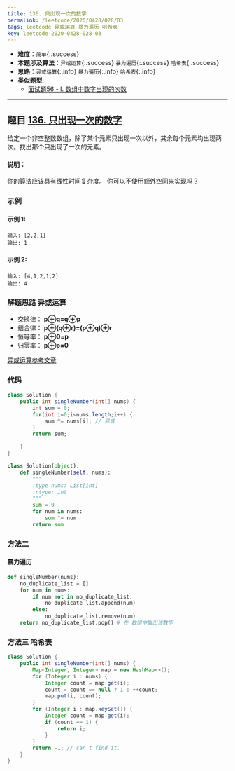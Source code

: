 ```yaml
---
title: 136. 只出现一次的数字
permalink: /leetcode/2020/0428/028/03
tags: leetcode 异或运算 暴力遍历 哈希表
key: leetcode-2020-0428-028-03
---
```

- __难度__：`简单`{:.success}
- __本题涉及算法__：`异或运算`{:.success} `暴力遍历`{:.success} `哈希表`{:.success}
- __思路__：`异或运算`{:.info} `暴力遍历`{:.info} `哈希表`{:.info}
- __类似题型__:
  - [面试题56 - I. 数组中数字出现的次数](/leetcode/2020/0428/028/04)
  
---

## 题目 [136. 只出现一次的数字](https://leetcode-cn.com/problems/single-number/)
给定一个非空整数数组，除了某个元素只出现一次以外，其余每个元素均出现两次。找出那个只出现了一次的元素。

#### 说明：
你的算法应该具有线性时间复杂度。 你可以不使用额外空间来实现吗？

### 示例
#### 示例 1:
```
输入: [2,2,1]
输出: 1
```
#### 示例 2:
```
输入: [4,1,2,1,2]
输出: 4
```

### 解题思路 异或运算
-   交换律： **p⊕q=q⊕p**
-   结合律： **p⊕(q⊕r)=(p⊕q)⊕r**
-   恒等率： **p⊕0=p**
-   归零率： **p⊕p=0**

[异或运算参考文章](/web/skill/arithmetic)

### 代码

```java
class Solution {
    public int singleNumber(int[] nums) {
        int sum = 0;
        for(int i=0;i<nums.length;i++) {
            sum ^= nums[i]; // 异或
        }
        return sum;

    }
}
```
```python
class Solution(object):
    def singleNumber(self, nums):
        """
        :type nums: List[int]
        :rtype: int
        """
        sum = 0
        for num in nums:
            sum ^= num
        return sum

```

### 方法二
#### 暴力遍历
```python
def singleNumber(nums):
    no_duplicate_list = []
    for num in nums:
        if num not in no_duplicate_list:
            no_duplicate_list.append(num)
        else:
            no_duplicate_list.remove(num)
    return no_duplicate_list.pop() # 在 数组中取出该数字
```

### 方法三 哈希表
```java
class Solution {
    public int singleNumber(int[] nums) {
        Map<Integer, Integer> map = new HashMap<>();
        for (Integer i : nums) {
            Integer count = map.get(i);
            count = count == null ? 1 : ++count;
            map.put(i, count);
        }
        for (Integer i : map.keySet()) {
            Integer count = map.get(i);
            if (count == 1) {
                return i;
            }
        }
        return -1; // can't find it.
    }
}
```
